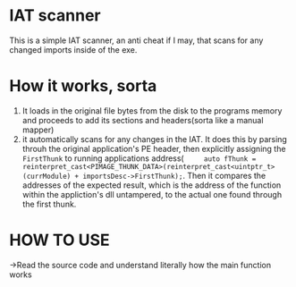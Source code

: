 # IAT scanner
This is a simple IAT scanner, an anti cheat if I may, that scans for any changed imports inside of the exe.
# How it works, sorta
1. It loads in the original file bytes from the disk to the programs memory and proceeds to add its sections and headers(sorta like a manual mapper)
2. it automatically scans for any changes in the IAT. It does this by parsing throuh the original application's PE header, then explicitly assigning the `FirstThunk` to running applications address(`		auto fThunk = reinterpret_cast<PIMAGE_THUNK_DATA>(reinterpret_cast<uintptr_t>(currModule) + importsDesc->FirstThunk);`. Then it compares the addresses of the expected result, which is the address of the function within the appliction's dll untampered, to the actual one found through the first thunk.

# HOW TO USE
->Read the source code and understand literally how the main function works
